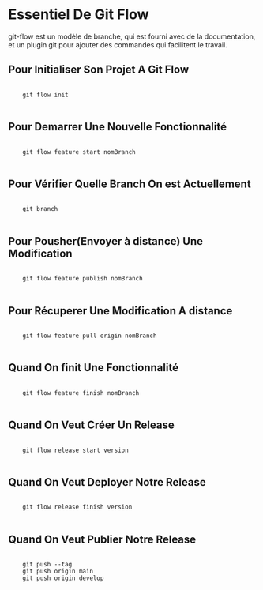 # Essentiel De Git Flow

git-flow est un modèle de branche, qui est fourni avec de la documentation, et un plugin git pour ajouter des commandes qui facilitent le travail.

## Pour Initialiser Son Projet A Git Flow

<pre>
<code>
	git flow init
</code>
</pre>

## Pour Demarrer Une Nouvelle Fonctionnalité

<pre>
<code>
	git flow feature start nomBranch
</code>
</pre>

## Pour Vérifier Quelle Branch On est Actuellement

<pre>
<code>
	git branch
</code>
</pre>

## Pour Pousher(Envoyer à distance) Une Modification

<pre>
<code>
	git flow feature publish nomBranch
</code>
</pre>

## Pour Récuperer Une Modification A distance

<pre>
<code>
	git flow feature pull origin nomBranch
</code>
</pre>


## Quand On finit Une Fonctionnalité

<pre>
<code>
	git flow feature finish nomBranch
</code>
</pre>

## Quand On Veut Créer Un Release

<pre>
<code>
	git flow release start version
</code>
</pre>

## Quand On Veut Deployer Notre Release 

<pre>
<code>
	git flow release finish version
</code>
</pre>

## Quand On Veut Publier Notre Release 

<pre>
<code>
	git push --tag
	git push origin main
	git push origin develop
</code>
</pre>